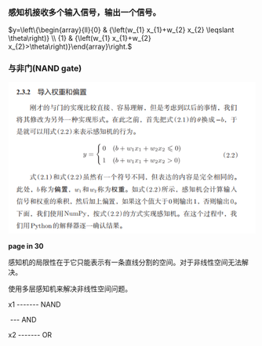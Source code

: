 ### 感知机接收多个输入信号，输出一个信号。

$y=\left\{\begin{array}{ll}{0} & {\left(w_{1} x_{1}+w_{2} x_{2} \leqslant \theta\right)} \\ {1} & {\left(w_{1} x_{1}+w_{2} x_{2}>\theta\right)}\end{array}\right.$

### 与非门(NAND gate)

![image-20191109103548947](ch2demo1109.assets/image-20191109103548947.png)

**page in 30**

感知机的局限性在于它只能表示有一条直线分割的空间。对于非线性空间无法解决。

使用多层感知机来解决非线性空间问题。

 x1  ------- NAND

​                                       ---          AND

x2   -------  OR


